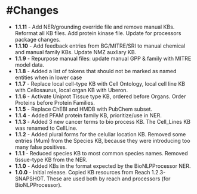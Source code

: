 #Changes
=======
+ **1.1.11** - Add NER/grounding override file and remove manual KBs. Reformat all KB files. Add protein kinase file. Update for processors package changes.
+ **1.1.10** - Add feedback entries from BG/MITRE/SRI to manual chemical and manual family KBs. Update NMZ auxliary KB.
+ **1.1.9** - Repurpose manual files: update manual GPP & family with MITRE model data.
+ **1.1.8** - Added a list of tokens that should not be marked as named entities when in lower case
+ **1.1.7** - Replace local cell-type KB with Cell Ontology, local cell line KB with Cellosaurus, local organ KB with Uberon.
+ **1.1.6** - Activate Uniprot Tissue type KB, ordered before Organs. Order Proteins before Protein Families.
+ **1.1.5** - Replace ChEBI and HMDB with PubChem subset.
+ **1.1.4** - Added PFAM protein family KB, prioritize/use in NER.
+ **1.1.3** - Added 3 new cancer terms to bio process KB. The Cell_Lines KB was renamed to CellLine.
+ **1.1.2** - Added plural forms for the celullar location KB. Removed some entries (Mum) from the Species KB, because they were introducing too many false positives.
+ **1.1.1** - Reduced species KB to most common species names. Removed tissue-type KB from the NER.
+ **1.1.0** - Added KBs in the format expected by the BioNLPProcessor NER.
+ **1.0.0** - Initial release. Copied KB resources from Reach 1.2.3-SNAPSHOT. These are used both by reach and processors (for BioNLPProcessor).
